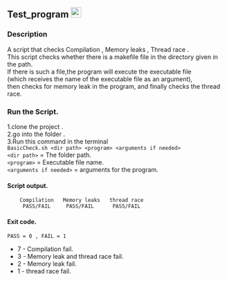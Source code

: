 ## Test_program <img width="24" alt="הורד" src="https://user-images.githubusercontent.com/44754325/54364865-6e2c6800-4676-11e9-80af-7f98f70c2ec9.png"><br/>
### Description
A script that checks Compilation , Memory leaks , Thread race .<br/>
This script checks whether there is a makefile file in the directory given in the path.<br/>
If there is such a file,the program will execute the executable file <br/>(which receives the name of the executable file as an argument),<br/>
then checks for memory leak in the program, and finally checks the thread race.<br/>
### Run the Script.<br/>
1.clone the project . <br/>
2.go into the folder . <br/>
3.Run this command in the terminal<br/>
`BasicCheck.sh <dir path> <program> <arguments if needed>` <br/>
  `<dir path>` = The folder path.<br/>
  `<program>` = Executable file name.<br/>
  `<arguments if needed>` = arguments for the program.<br/>
 ####  Script output.
```
    Compilation   Memory leaks   thread race
     PASS/FAIL     PASS/FAIL      PASS/FAIL
 ```
 
 #### Exit code.
 `PASS = 0 , FAIL = 1 `<br/>
 * 7 - Compilation fail.<br/>
 * 3 - Memory leak and thread race fail.<br/>
 * 2 - Memory leak fail.<br/>
 * 1 - thread race fail.<br/>
 
 
 


